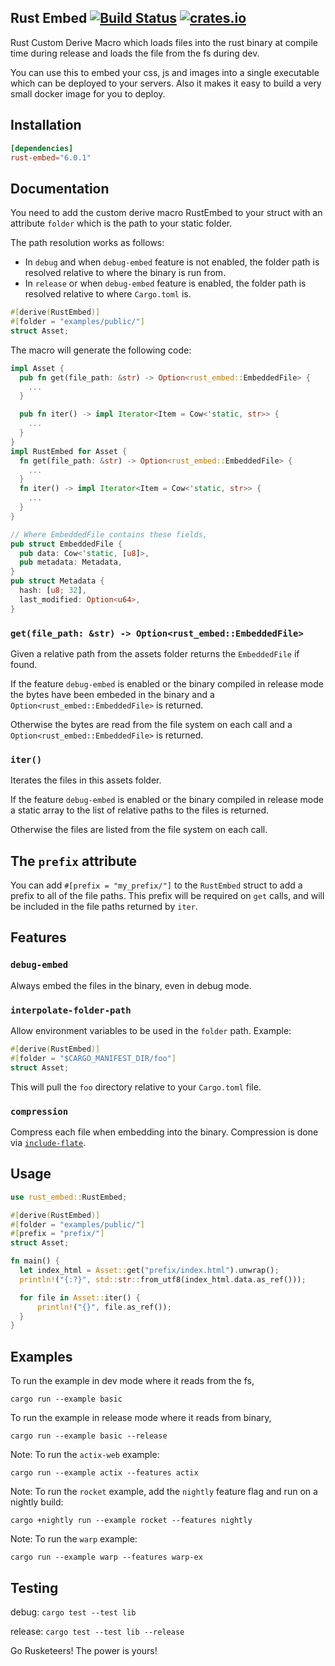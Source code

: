 ## Rust Embed [![Build Status](https://github.com/pyros2097/rust-embed/workflows/Test/badge.svg)](https://github.com/pyros2097/rust-embed/actions?query=workflow%3ATest) [![crates.io](https://meritbadge.herokuapp.com/rust-embed)](https://crates.io/crates/rust-embed)

Rust Custom Derive Macro which loads files into the rust binary at compile time during release and loads the file from the fs during dev.

You can use this to embed your css, js and images into a single executable which can be deployed to your servers. Also it makes it easy to build a very small docker image for you to deploy.

## Installation

```toml
[dependencies]
rust-embed="6.0.1"
```

## Documentation

You need to add the custom derive macro RustEmbed to your struct with an attribute `folder` which is the path to your static folder.

The path resolution works as follows:

- In `debug` and when `debug-embed` feature is not enabled, the folder path is resolved relative to where the binary is run from.
- In `release` or when `debug-embed` feature is enabled, the folder path is resolved relative to where `Cargo.toml` is.

```rust
#[derive(RustEmbed)]
#[folder = "examples/public/"]
struct Asset;
```

The macro will generate the following code:

```rust
impl Asset {
  pub fn get(file_path: &str) -> Option<rust_embed::EmbeddedFile> {
    ...
  }

  pub fn iter() -> impl Iterator<Item = Cow<'static, str>> {
    ...
  }
}
impl RustEmbed for Asset {
  fn get(file_path: &str) -> Option<rust_embed::EmbeddedFile> {
    ...
  }
  fn iter() -> impl Iterator<Item = Cow<'static, str>> {
    ...
  }
}

// Where EmbeddedFile contains these fields,
pub struct EmbeddedFile {
  pub data: Cow<'static, [u8]>,
  pub metadata: Metadata,
}
pub struct Metadata {
  hash: [u8; 32],
  last_modified: Option<u64>,
}
```

### `get(file_path: &str) -> Option<rust_embed::EmbeddedFile>`

Given a relative path from the assets folder returns the `EmbeddedFile` if found.

If the feature `debug-embed` is enabled or the binary compiled in release mode the bytes have been embeded in the binary and a `Option<rust_embed::EmbeddedFile>` is returned.

Otherwise the bytes are read from the file system on each call and a `Option<rust_embed::EmbeddedFile>` is returned.

### `iter()`

Iterates the files in this assets folder.

If the feature `debug-embed` is enabled or the binary compiled in release mode a static array to the list of relative paths to the files is returned.

Otherwise the files are listed from the file system on each call.

## The `prefix` attribute

You can add `#[prefix = "my_prefix/"]` to the `RustEmbed` struct to add a prefix
to all of the file paths. This prefix will be required on `get` calls, and will
be included in the file paths returned by `iter`.

## Features

### `debug-embed`

Always embed the files in the binary, even in debug mode.

### `interpolate-folder-path`

Allow environment variables to be used in the `folder` path. Example:

```rust
#[derive(RustEmbed)]
#[folder = "$CARGO_MANIFEST_DIR/foo"]
struct Asset;
```

This will pull the `foo` directory relative to your `Cargo.toml` file.

### `compression`

Compress each file when embedding into the binary. Compression is done via [`include-flate`].

## Usage

```rust
use rust_embed::RustEmbed;

#[derive(RustEmbed)]
#[folder = "examples/public/"]
#[prefix = "prefix/"]
struct Asset;

fn main() {
  let index_html = Asset::get("prefix/index.html").unwrap();
  println!("{:?}", std::str::from_utf8(index_html.data.as_ref()));

  for file in Asset::iter() {
      println!("{}", file.as_ref());
  }
}
```

## Examples

To run the example in dev mode where it reads from the fs,

`cargo run --example basic`

To run the example in release mode where it reads from binary,

`cargo run --example basic --release`

Note: To run the `actix-web` example:

`cargo run --example actix --features actix`

Note: To run the `rocket` example, add the `nightly` feature flag and run on a nightly build:

`cargo +nightly run --example rocket --features nightly`

Note: To run the `warp` example:

`cargo run --example warp --features warp-ex`

## Testing

debug: `cargo test --test lib`

release: `cargo test --test lib --release`

Go Rusketeers!
The power is yours!

[`include-flate`]: https://crates.io/crates/include-flate
